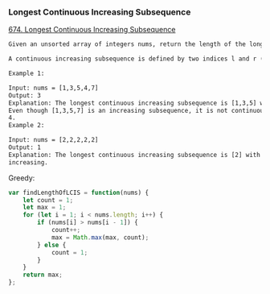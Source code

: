 ### Longest Continuous Increasing Subsequence
[674. Longest Continuous Increasing Subsequence](https://leetcode.com/problems/longest-continuous-increasing-subsequence/)

```html
Given an unsorted array of integers nums, return the length of the longest continuous increasing subsequence (i.e. subarray). The subsequence must be strictly increasing.

A continuous increasing subsequence is defined by two indices l and r (l < r) such that it is [nums[l], nums[l + 1], ..., nums[r - 1], nums[r]] and for each l <= i < r, nums[i] < nums[i + 1].

Example 1:

Input: nums = [1,3,5,4,7]
Output: 3
Explanation: The longest continuous increasing subsequence is [1,3,5] with length 3.
Even though [1,3,5,7] is an increasing subsequence, it is not continuous as elements 5 and 7 are separated by element
4.
Example 2:

Input: nums = [2,2,2,2,2]
Output: 1
Explanation: The longest continuous increasing subsequence is [2] with length 1. Note that it must be strictly
increasing.
```

Greedy:
```javascript
var findLengthOfLCIS = function(nums) {
    let count = 1;
    let max = 1;
    for (let i = 1; i < nums.length; i++) {
        if (nums[i] > nums[i - 1]) {
            count++;
            max = Math.max(max, count);
        } else {
            count = 1;
        }
    }
    return max;
};
```